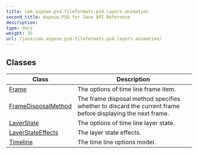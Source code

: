 ```yaml
---
title: com.aspose.psd.fileformats.psd.layers.animation
second_title: Aspose.PSD for Java API Reference
description: 
type: docs
weight: 35
url: /java/com.aspose.psd.fileformats.psd.layers.animation/
---
```



## Classes

| Class | Description |
| --- | --- |
| [Frame](../com.aspose.psd.fileformats.psd.layers.animation/frame) | The options of time line frame item. |
| [FrameDisposalMethod](../com.aspose.psd.fileformats.psd.layers.animation/framedisposalmethod) | The frame disposal method specifies whether to discard the current frame before displaying the next frame. |
| [LayerState](../com.aspose.psd.fileformats.psd.layers.animation/layerstate) | The options of time line layer state. |
| [LayerStateEffects](../com.aspose.psd.fileformats.psd.layers.animation/layerstateeffects) | The layer state effects. |
| [Timeline](../com.aspose.psd.fileformats.psd.layers.animation/timeline) | The time line options model. |
